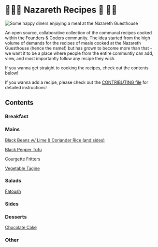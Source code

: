 # :woman_cook::church: Nazareth Recipes 🥘 :man_cook:

![Some happy diners enjoying a meal at the Nazareth Guesthouse](https://user-images.githubusercontent.com/23310908/32459347-440e652e-c327-11e7-87f5-0fb24f888b73.jpg)

An open source, collaborative collection of the communal recipes cooked within the Founders & Coders community. The idea started from the high volume of demands for the recipes of meals cooked at the Nazareth Guesthouse (hence the name!) but has grown to become more than that - we want it to be a place where people from the entire communtiy can add, view, and most importantly follow any recipe they wish.

If you wanna get straight to cooking the recipes, check out the contents below! 

If you wanna add a recipe, please check out the [CONTRIBUTING file](./contributing.md) for detailed instructions!

Contents
---
### Breakfast

### Mains

[Black Beans w/ Lime & Coriander Rice (and sides)](./recipes/main/black-beans.md)

[Black Pepper Tofu](./recipes/main/black-pepper-tofu.md)

[Courgette Fritters](./recipes/main/courgette_arabic_cheese_fritters.md)

[Vegetable Tagine](./recipes/tagine.md)

### Salads
[Fatoush](./recipes/salad/Fatoush.md)

### Sides

### Desserts
[Chocolate Cake](./recipes/Dessert/frozen_chocolate_cake.md)

### Other
